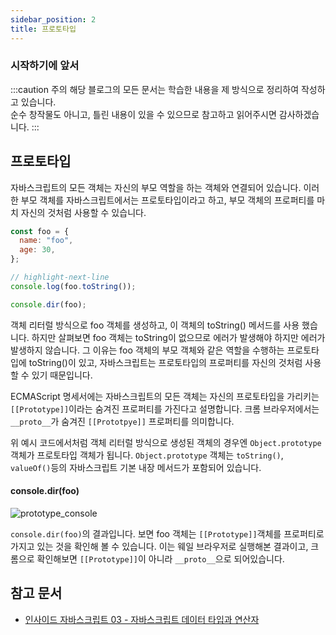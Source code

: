 ```yaml
---
sidebar_position: 2
title: 프로토타입
---
```


### 시작하기에 앞서

:::caution 주의
해당 블로그의 모든 문서는 학습한 내용을 제 방식으로 정리하여 작성하고 있습니다. <br/>
순수 창작물도 아니고, 틀린 내용이 있을 수 있으므로 참고하고 읽어주시면 감사하겠습니다.
:::

## 프로토타입

자바스크립트의 모든 객체는 자신의 부모 역할을 하는 객체와 연결되어 있습니다.
이러한 부모 객체를 자바스크립트에서는 프로토타입이라고 하고, 부모 객체의 프로퍼티를 마치 자신의 것처럼 사용할 수 있습니다.

```javascript showLineNumbers
const foo = {
  name: "foo",
  age: 30,
};

// highlight-next-line
console.log(foo.toString());

console.dir(foo);
```

객체 리터럴 방식으로 foo 객체를 생성하고, 이 객체의 toString() 메서드를 사용 했습니다.
하지만 살펴보면 foo 객체는 toString이 없으므로 에러가 발생해야 하지만 에러가 발생하지 않습니다.
그 이유는 foo 객체의 부모 객체와 같은 역할을 수행하는 프로토타입에 toString()이 있고,
자바스크립트는 프로토타입의 프로퍼티를 자신의 것처럼 사용할 수 있기 때문입니다.

ECMAScript 명세서에는 자바스크립트의 모든 객체는 자신의 프로토타입을 가리키는 `[[Prototype]]`이라는 숨겨진 프로퍼티를 가진다고 설명합니다.
크롬 브라우저에서는 `__proto__`가 숨겨진 `[[Prototpye]]` 프로퍼티를 의미합니다.

위 예시 코드에서처럼 객체 리터럴 방식으로 생성된 객체의 경우엔 `Object.prototype` 객체가 프로토타입 객체가 됩니다.
`Object.prototype` 객체는 `toString()`, `valueOf()`등의 자바스크립트 기본 내장 메서드가 포함되어 있습니다.

#### console.dir(foo)

<!-- ![prototype_console](/img/programming/javascript/prototype_console.png) -->
<!-- ![prototype_console](../../static/img/programming/javascript/prototype_console.PNG) -->

<!-- ![Stack](/img/cs/dataStructure/stack.jpeg) -->

<!-- ![prototype_console](/img/programming/javascript/prototype_console.png) -->

![prototype_console](/img/programming/javascript/prototype_console.PNG)

`console.dir(foo)`의 결과입니다.
보면 foo 객체는 `[[Prototype]]`객체를 프로퍼티로 가지고 있는 것을 확인해 볼 수 있습니다.
이는 웨일 브라우저로 실행해본 결과이고, 크롬으로 확인해보면 `[[Prototype]]`이 아니라 `__proto__`으로 되어있습니다.

## 참고 문서

- [인사이드 자바스크립트 03 - 자바스크립트 데이터 타입과 연산자](http://www.yes24.com/Product/Goods/11781589)
